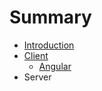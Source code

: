 # Summary

* [Introduction](README.md)
* [Client](client/client-intro.md)
   * [Angular](client/angular.md)
* Server

